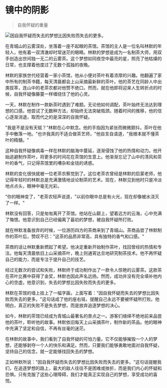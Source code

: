 # 镜中的阴影

> 自我怀疑的重量

![因自我怀疑而失去的梦想比因失败而失去的更多。](/images/bbd4fbc7f9114de2a227437245f59297.jpg)


在青城山的云雾深处，坐落着一座不起眼的茶馆。茶馆的主人是一位名叫林默的年轻人，他有着一双清澈却时常迷茫的眼睛。林默的梦想是成为一名制茶大师，用双手创造出世间独一无二的云雾茶。这个梦想如同夜空中最亮的星，照亮了他枯燥的日常，也支撑着他度过了无数个孤独的夜晚。

林默的家族世代经营着一家小茶馆，他从小便对茶叶有着浓厚的兴趣。他翻遍了家中所有的制茶书籍，每天清晨都会上山采摘最新鲜的茶叶。他的茶艺在同龄人中出类拔萃，连山中的老茶农都对他赞不绝口。然而，就在他即将迎来人生转折点的时候，自我怀疑像藤蔓一样缠绕住了他的心灵。

一天，林默在制作一款新茶时遇到了难题。无论他如何调配，茶叶始终无法达到理想的口感。他尝试了无数种方法，却始终无法突破瓶颈。随着时间的推移，他的信心逐渐消退，取而代之的是深深的自我怀疑。

"我是不是没有天赋？"林默在心中默念。他的手指因为紧张而微微颤抖，茶叶在他手中散落一地。"也许我真的不适合做茶艺师，"他自言自语道，"我根本就不懂茶叶的精髓。"

这种自我怀疑像病毒一样在林默的脑海中蔓延，逐渐侵蚀了他的热情和动力。他开始逃避制作茶叶，将更多的时间花在茶馆的生意上。他渐渐忘记了山中的清风和茶叶的香气，只记得茶馆里的嘈杂和金钱的诱惑。

林默的变化很快就被一位老茶农察觉到了。这位老茶农曾经是林默的启蒙老师，他记得年轻时的林默总是充满激情地谈论制茶的艺术。现在，林默见到他时只是冷淡地点点头，眼神中毫无光彩。

"你的眼神变了，"老茶农轻声说道，"以前你眼中总是有火光，现在却像被水浇灭了一样。"

林默没有回答，只是匆匆离开了茶馆。他站在山巅上，望着远方的云海，心中充满了悔恨。他意识到自己已经偏离了最初的梦想，被自我怀疑所打败。

就在林默准备放弃的时候，一位游历四方的茶商来到了青城山。茶商品尝了林默制作的茶叶后，赞叹不已："这茶的品质非常高，具有独特的香气和口感。"

茶商的话让林默重新燃起了希望。他决定重新开始制作茶叶，找回曾经的热情和专注。他每天清晨依旧上山采摘茶叶，晚上则通宵达旦地研究制茶技术。他不再怀疑自己的能力，而是专注于提升自己的技艺。

经过无数次的尝试和失败，林默终于成功制作出了一款令人惊艳的云雾茶。这款茶在茶叶比赛中获得了金奖，林默也因此声名远扬。然而，成功并没有完全填补他内心的空虚。他意识到，失去的梦想比因失败而失去的更多。

林默在茶馆的墙上挂上了一幅字画，上面写着："因自我怀疑而失去的梦想比因失败而失去的更多。"这句话成了他的座右铭，提醒自己永远不要被怀疑所打败。他明白，真正的失败不是失去梦想，而是放弃追逐梦想的决心。

如今，林默的茶馆已经成为青城山最著名的景点之一。游客们络绎不绝地前来品尝他的茶叶，聆听他的故事。林默依旧每天上山采摘茶叶，制作新的茶品。他的眼神中充满了坚定和自信，不再有丝毫的迷茫。

在林默的故事中，我们看到了自我怀疑的可怕力量。它不仅能够摧毁一个人的梦想，还能够剥夺一个人的快乐和满足。然而，只要我们能够勇敢地面对自我怀疑，坚持自己的信念，就一定能够找回失去的梦想。

正如林默所说："因自我怀疑而失去的梦想比因失败而失去的更多。"这句话提醒我们，在追逐梦想的路上，最大的敌人往往不是困难或挫折，而是我们内心的怀疑和恐惧。只有克服了这些心理障碍，我们才能真正实现自己的梦想，享受成功的喜悦。